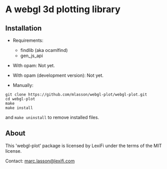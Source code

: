 A webgl 3d plotting library
===========================

Installation
------------

- Requirements:
   * findlib (aka ocamlfind)
   * gen_js_api

- With opam: Not yet.

- With opam (development version): Not yet.

- Manually:
```
git clone https://github.com/mlasson/webgl-plot/webgl-plot.git
cd webgl-plot
make
make install
```
and `make uninstall` to remove installed files.

About
-----

This 'webgl-plot' package is licensed by LexiFi under the terms of the
MIT license.

Contact: marc.lasson@lexifi.com



